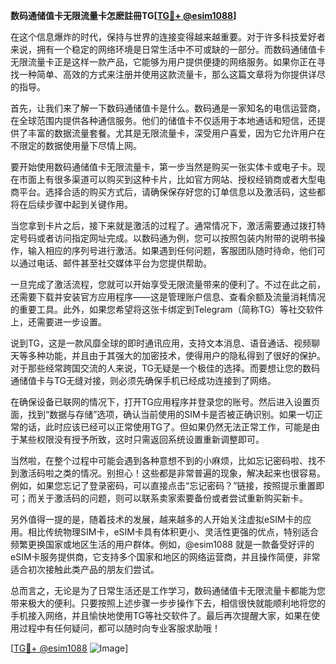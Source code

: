 **数码通储值卡无限流量卡怎麽註冊TG[[TG💪+ @esim1088](https://t.me/s/esim1088)]**

在这个信息爆炸的时代，保持与世界的连接变得越来越重要。对于许多科技爱好者来说，拥有一个稳定的网络环境是日常生活中不可或缺的一部分。而数码通储值卡无限流量卡正是这样一款产品，它能够为用户提供便捷的网络服务。如果你正在寻找一种简单、高效的方式来注册并使用这款流量卡，那么这篇文章将为你提供详尽的指导。

首先，让我们来了解一下数码通储值卡是什么。数码通是一家知名的电信运营商，在全球范围内提供各种通信服务。他们的储值卡不仅适用于本地通话和短信，还提供了丰富的数据流量套餐。尤其是无限流量卡，深受用户喜爱，因为它允许用户在不限定的数据使用量下尽情上网。

要开始使用数码通储值卡无限流量卡，第一步当然是购买一张实体卡或电子卡。现在市面上有很多渠道可以购买到这种卡片，比如官方网站、授权经销商或者大型电商平台。选择合适的购买方式后，请确保保存好您的订单信息以及激活码，这些都将在后续步骤中起到关键作用。

当您拿到卡片之后，接下来就是激活的过程了。通常情况下，激活需要通过拨打特定号码或者访问指定网址完成。以数码通为例，您可以按照包装内附带的说明书操作，输入相应的序列号进行激活。如果遇到任何问题，客服团队随时待命，他们可以通过电话、邮件甚至社交媒体平台为您提供帮助。

一旦完成了激活流程，您就可以开始享受无限流量带来的便利了。不过在此之前，还需要下载并安装官方应用程序——这是管理账户信息、查看余额及流量消耗情况的重要工具。此外，如果您希望将这张卡绑定到Telegram（简称TG）等社交软件上，还需要进一步设置。

说到TG，这是一款风靡全球的即时通讯应用，支持文本消息、语音通话、视频聊天等多种功能，并且由于其强大的加密技术，使得用户的隐私得到了很好的保护。对于那些经常跨国交流的人来说，TG无疑是一个极佳的选择。而要想让您的数码通储值卡与TG无缝对接，则必须先确保手机已经成功连接到了网络。

在确保设备已联网的情况下，打开TG应用程序并登录您的账号。然后进入设置页面，找到“数据与存储”选项，确认当前使用的SIM卡是否被正确识别。如果一切正常的话，此时应该已经可以正常使用TG了。但如果仍然无法正常工作，可能是由于某些权限没有授予所致，这时只需返回系统设置重新调整即可。

当然啦，在整个过程中可能会遇到各种意想不到的小麻烦，比如忘记密码啦、找不到激活码啦之类的情况。别担心！这些都是非常普遍的现象，解决起来也很容易。例如，如果您忘记了登录密码，可以直接点击“忘记密码？”链接，按照提示重置即可；而关于激活码的问题，则可以联系卖家索要备份或者尝试重新购买新卡。

另外值得一提的是，随着技术的发展，越来越多的人开始关注虚拟eSIM卡的应用。相比传统物理SIM卡，eSIM卡具有体积更小、灵活性更强的优点，特别适合频繁更换国家或地区生活的用户群体。例如，@esim1088 就是一款备受好评的eSIM卡服务提供商，它支持多个国家和地区的网络运营商，并且操作简便，非常适合初次接触此类产品的朋友们尝试。

总而言之，无论是为了日常生活还是工作学习，数码通储值卡无限流量卡都能为您带来极大的便利。只要按照上述步骤一步步操作下去，相信很快就能顺利地将您的手机接入网络，并且愉快地使用TG等社交软件了。最后再次提醒大家，如果在使用过程中有任何疑问，都可以随时向专业客服求助哦！

[[TG💪+ @esim1088](https://t.me/s/esim1088) ![Image](https://i.postimg.cc/4NQfJmqS/Snipaste-2025-05-13-00-14-12.png)]